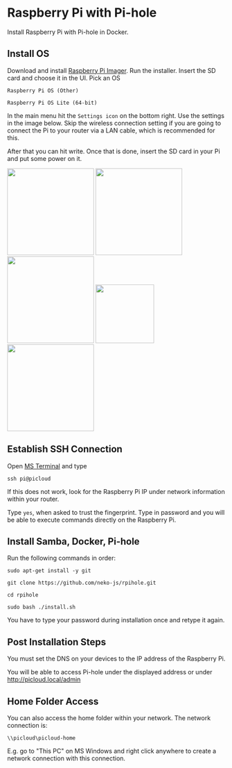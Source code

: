 # Raspberry Pi with Pi-hole

Install Raspberry Pi with Pi-hole in Docker.

## Install OS

Download and install [Raspberry Pi Imager](https://www.raspberrypi.com/software/). Run the installer. Insert the SD card and choose it in the UI. Pick an OS
```
Raspberry Pi OS (Other)
```
```
Raspberry Pi OS Lite (64-bit)
```
In the main menu hit the `Settings icon` on the bottom right. Use the settings in the image below. Skip the wireless connection setting if you are going to connect the Pi to your router via a LAN cable, which is recommended for this.

After that you can hit write. Once that is done, insert the SD card in your Pi and put some power on it.

<img src="https://user-images.githubusercontent.com/40058557/253777732-eb1aaa18-0cd0-4074-b1d2-5ff31f3a26d3.png" width="200"/> <img src="https://user-images.githubusercontent.com/40058557/253777772-a9296563-6efa-45d8-8b36-41d7faad29e2.png" width="200"/> <img src="https://user-images.githubusercontent.com/40058557/253777782-2abeff9c-8e97-49a5-947b-2baf3aeb42c6.png" width="200"/> <image src="https://github.com/neko-js/rpihole/assets/40058557/ad0d1ebe-ed5b-4a33-a087-34dc60cbb236" height="135"> <img src="https://user-images.githubusercontent.com/40058557/253777868-e832d1a3-bcc7-44cd-b45f-d3fa4e1bda54.png" width="200"/>

## Establish SSH Connection

Open [MS Terminal](https://apps.microsoft.com/store/detail/9N0DX20HK701?hl=en-us&gl=US) and type

```
ssh pi@picloud
```

If this does not work, look for the Raspberry Pi IP under network information within your router.

Type `yes`, when asked to trust the fingerprint. Type in password and you will be able to execute commands directly on the Raspberry Pi.

## Install Samba, Docker, Pi-hole

Run the following commands in order:

```
sudo apt-get install -y git
```
```
git clone https://github.com/neko-js/rpihole.git
```
```
cd rpihole
```
```
sudo bash ./install.sh
```
You have to type your password during installation once and retype it again.

## Post Installation Steps

You must set the DNS on your devices to the IP address of the Raspberry Pi.

You will be able to access Pi-hole under the displayed address or under http://picloud.local/admin

## Home Folder Access

You can also access the home folder within your network. The network connection is:
```
\\picloud\picloud-home
```
E.g. go to "This PC" on MS Windows and right click anywhere to create a network connection with this connection.
